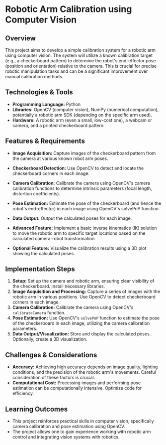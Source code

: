 # Robotic Arm Calibration using Computer Vision

## Overview
This project aims to develop a simple calibration system for a robotic arm using computer vision.  The system will utilize a known calibration target (e.g., a checkerboard pattern) to determine the robot's end-effector pose (position and orientation) relative to the camera.  This is crucial for precise robotic manipulation tasks and can be a significant improvement over manual calibration methods.

## Technologies & Tools
* **Programming Language:** Python
* **Libraries:** OpenCV (computer vision), NumPy (numerical computation), potentially a robotic arm SDK (depending on the specific arm used).
* **Hardware:** A robotic arm (even a small, low-cost one), a webcam or camera, and a printed checkerboard pattern.

## Features & Requirements
- **Image Acquisition:** Capture images of the checkerboard pattern from the camera at various known robot arm poses.
- **Checkerboard Detection:** Use OpenCV to detect and locate the checkerboard corners in each image.
- **Camera Calibration:** Calibrate the camera using OpenCV's camera calibration functions to determine intrinsic parameters (focal length, distortion coefficients).
- **Pose Estimation:** Estimate the pose of the checkerboard (and hence the robot's end-effector) in each image using OpenCV's solvePnP function.
- **Data Output:**  Output the calculated poses for each image.

- **Advanced Feature:** Implement a basic inverse kinematics (IK) solution to move the robotic arm to specific target locations based on the calculated camera-robot transformation.
- **Optional Feature:** Visualize the calibration results using a 3D plot showing the calculated poses.


## Implementation Steps
1. **Setup:**  Set up the camera and robotic arm, ensuring clear visibility of the checkerboard. Install necessary libraries.
2. **Image Acquisition and Processing:** Capture a series of images with the robotic arm in various positions.  Use OpenCV to detect checkerboard corners in each image.
3. **Camera Calibration:** Calibrate the camera using OpenCV's `calibrateCamera` function.
4. **Pose Estimation:** Use OpenCV's `solvePnP` function to estimate the pose of the checkerboard in each image, utilizing the camera calibration parameters.
5. **Data Output/Visualization:** Store and display the calculated poses. Optionally, create a 3D visualization.

## Challenges & Considerations
- **Accuracy:** Achieving high accuracy depends on image quality, lighting conditions, and the precision of the robotic arm's movements. Careful consideration of these factors is crucial.
- **Computational Cost:**  Processing images and performing pose estimation can be computationally intensive.  Optimize code for efficiency.

## Learning Outcomes
- This project reinforces practical skills in computer vision, specifically camera calibration and pose estimation using OpenCV.
- The project allows one to gain experience working with robotic arm control and integrating vision systems with robotics.

